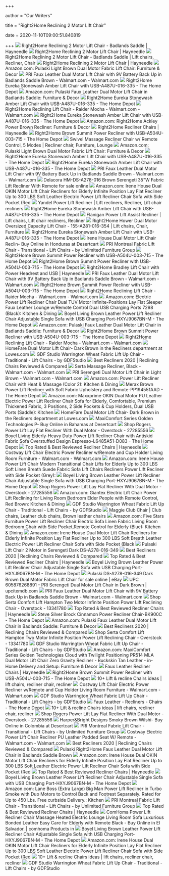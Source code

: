 +++
        
author = "Our Writers"
        
title = "Right2Home Reclining 2 Motor Lift Chair"
        
date = 2020-11-10T09:00:51.840819
        
+++
[ ![](https://content.haycdn.com/mgen/master:HOMM967.jpg)](https://content.haycdn.com/mgen/master:HOMM967.jpg) Right2Home Reclining 2 Motor Lift Chair - Badlands Saddle | Hayneedle
[ ![](https://content.haycdn.com/mgen/master:HOMM965.jpg?is=654,654,0xffffff)](https://content.haycdn.com/mgen/master:HOMM965.jpg?is=654,654,0xffffff) Right2Home Reclining 2 Motor Lift Chair | Hayneedle
[ ![](https://i.pinimg.com/originals/b3/54/6a/b3546a605cac90518d4682ba7ed8a649.jpg)](https://i.pinimg.com/originals/b3/54/6a/b3546a605cac90518d4682ba7ed8a649.jpg) Right2Home Reclining 2 Motor Lift Chair - Badlands Saddle | Lift chairs,  Recliner, Chair
[ ![](https://content.haycdn.com/mgen/inuse:HOMM965.jpg?is=654,654,0xffffff)](https://content.haycdn.com/mgen/inuse:HOMM965.jpg?is=654,654,0xffffff) Right2Home Reclining 2 Motor Lift Chair | Hayneedle
[ ![](https://images-na.ssl-images-amazon.com/images/I/91VJN6b1sXL._AC_SX679_.jpg)](https://images-na.ssl-images-amazon.com/images/I/91VJN6b1sXL._AC_SX679_.jpg) Amazon.com: Pulaski Light Brown Dual Motor Fabric Lift Chair: Furniture &  Decor
[ ![](https://i5.walmartimages.com/asr/1ae2f1d1-48ad-4ada-91b4-994ad75da75a_1.c598cfd1bf4db8087eff9bc3f1ffb4a2.jpeg)](https://i5.walmartimages.com/asr/1ae2f1d1-48ad-4ada-91b4-994ad75da75a_1.c598cfd1bf4db8087eff9bc3f1ffb4a2.jpeg) PRI Faux Leather Dual Motor Lift Chair with 9V Battery Back Up in Badlands  Saddle Brown - Walmart.com - Walmart.com
[ ![](https://images.homedepot-static.com/productImages/5464a1d1-b1ef-4f5b-8dc2-8ed4f29e5f48/svn/stonewash-amber-right2home-recliners-a487u-016-335-64_600.jpg)](https://images.homedepot-static.com/productImages/5464a1d1-b1ef-4f5b-8dc2-8ed4f29e5f48/svn/stonewash-amber-right2home-recliners-a487u-016-335-64_600.jpg) Right2Home Eureka Stonewash Amber Lift Chair with USB-A487U-016-335 - The  Home Depot
[ ![](https://images-na.ssl-images-amazon.com/images/I/91uEPeS1%2B2L._AC_SY450_.jpg)](https://images-na.ssl-images-amazon.com/images/I/91uEPeS1%2B2L._AC_SY450_.jpg) Amazon.com: Pulaski Faux Leather Dual Motor Lift Chair in Badlands Saddle:  Furniture & Decor
[ ![](https://images.homedepot-static.com/productImages/c3c34a53-d11b-4fbb-8fc8-3f630e6d9f82/svn/stonewash-amber-right2home-recliners-a487u-016-335-1f_600.jpg)](https://images.homedepot-static.com/productImages/c3c34a53-d11b-4fbb-8fc8-3f630e6d9f82/svn/stonewash-amber-right2home-recliners-a487u-016-335-1f_600.jpg) Right2Home Eureka Stonewash Amber Lift Chair with USB-A487U-016-335 - The  Home Depot
[ ![](https://i5.walmartimages.com/asr/7031e7be-86fc-4319-92b5-efdbe52ebecd_1.76db090dd8ec73a98f8b0250f0580dae.jpeg)](https://i5.walmartimages.com/asr/7031e7be-86fc-4319-92b5-efdbe52ebecd_1.76db090dd8ec73a98f8b0250f0580dae.jpeg) Right2Home Reclining Lift Chair - Raider Mocha - Walmart.com - Walmart.com
[ ![](https://images.homedepot-static.com/productImages/ae0aedfe-4a93-437b-b56e-119924a65ff5/svn/stonewash-amber-right2home-recliners-a487u-016-335-c3_600.jpg)](https://images.homedepot-static.com/productImages/ae0aedfe-4a93-437b-b56e-119924a65ff5/svn/stonewash-amber-right2home-recliners-a487u-016-335-c3_600.jpg) Right2Home Eureka Stonewash Amber Lift Chair with USB-A487U-016-335 - The  Home Depot
[ ![](https://images-na.ssl-images-amazon.com/images/I/818jA1KnxdL._AC_SY355_.jpg)](https://images-na.ssl-images-amazon.com/images/I/818jA1KnxdL._AC_SY355_.jpg) Amazon.com: Right2Home Ackley Power Brown Recliner: Furniture & Decor
[ ![](https://content.haycdn.com/mgen/master:HOMM1809.jpg?is=400,400,0xffffff)](https://content.haycdn.com/mgen/master:HOMM1809.jpg?is=400,400,0xffffff) Right2Home Recliner Chairs | Hayneedle
[ ![](https://images.homedepot-static.com/productImages/14180e7f-d735-4904-8f74-704e35804b70/svn/navy-blue-black-noble-house-recliners-14951-64_300.jpg)](https://images.homedepot-static.com/productImages/14180e7f-d735-4904-8f74-704e35804b70/svn/navy-blue-black-noble-house-recliners-14951-64_300.jpg) Right2Home Brown Summit Power Recliner with USB-A504U-003-715 - The Home  Depot
[ ![](https://i.pinimg.com/474x/08/a8/6a/08a86ac5235dceded18434d297f06e2c.jpg)](https://i.pinimg.com/474x/08/a8/6a/08a86ac5235dceded18434d297f06e2c.jpg) Swivel Massage Recliner Chair w/ Remote Control, 5 Modes | Recliner chair,  Furniture, Lounge
[ ![](https://m.media-amazon.com/images/I/91VJN6b1sXL._AC_SS350_.jpg)](https://m.media-amazon.com/images/I/91VJN6b1sXL._AC_SS350_.jpg) Amazon.com: Pulaski Light Brown Dual Motor Fabric Lift Chair: Furniture &  Decor
[ ![](https://images.homedepot-static.com/productImages/62ca428a-99b9-453a-90fb-fd3a8f48a8a3/svn/brown-benjara-recliners-bm166725-64_600.jpg)](https://images.homedepot-static.com/productImages/62ca428a-99b9-453a-90fb-fd3a8f48a8a3/svn/brown-benjara-recliners-bm166725-64_600.jpg) Right2Home Eureka Stonewash Amber Lift Chair with USB-A487U-016-335 - The  Home Depot
[ ![](https://images.homedepot-static.com/productImages/86cba294-fe79-4794-ab39-9fda199b37be/svn/stonewash-amber-right2home-recliners-a487u-016-335-4f_600.jpg)](https://images.homedepot-static.com/productImages/86cba294-fe79-4794-ab39-9fda199b37be/svn/stonewash-amber-right2home-recliners-a487u-016-335-4f_600.jpg) Right2Home Eureka Stonewash Amber Lift Chair with USB-A487U-016-335 - The  Home Depot
[ ![](https://i5.walmartimages.com/asr/87badd5d-a63e-4ade-ad01-cc46e81fd3ac_1.3e42fa3ceb263706e8cc4b62cc2122c7.jpeg)](https://i5.walmartimages.com/asr/87badd5d-a63e-4ade-ad01-cc46e81fd3ac_1.3e42fa3ceb263706e8cc4b62cc2122c7.jpeg) PRI Faux Leather Dual Motor Lift Chair with 9V Battery Back Up in Badlands  Saddle Brown - Walmart.com - Walmart.com
[ ![](https://s3.img-b.com/image/private/t_base%2Ct_marketplace/product/Delacora/delacora-hm-ds-a278-016-alternate-view-1357.jpg)](https://s3.img-b.com/image/private/t_base%2Ct_marketplace/product/Delacora/delacora-hm-ds-a278-016-alternate-view-1357.jpg) Delacora HM-DS-A278-016 Brown Serengeti 35"W Fabric Lift Recliner With  Remote for sale online
[ ![](https://images-na.ssl-images-amazon.com/images/I/711o6rpnHyL.__AC_SY300_QL70_ML2_.jpg)](https://images-na.ssl-images-amazon.com/images/I/711o6rpnHyL.__AC_SY300_QL70_ML2_.jpg) Amazon.com: Irene House Dual OKIN Motor Lift Chair Recliners for Elderly  Infinite Position Lay Flat Recliner Up to 300 LBS Soft Leather Electric  Power Lift Recliner Chair Sofa with Side Pocket (Red
[ ![](https://i.pinimg.com/originals/af/6c/1a/af6c1acb041d5a8bdd963911972c2a39.png)](https://i.pinimg.com/originals/af/6c/1a/af6c1acb041d5a8bdd963911972c2a39.png) Yandel Power Lift Recliner | Lift recliners, Recliner, Lift chair recliners
[ ![](https://images.homedepot-static.com/productImages/57823d48-5e60-48a9-80d3-cc7329395e07/svn/stonewash-amber-right2home-recliners-a487u-016-335-76_600.jpg)](https://images.homedepot-static.com/productImages/57823d48-5e60-48a9-80d3-cc7329395e07/svn/stonewash-amber-right2home-recliners-a487u-016-335-76_600.jpg) Right2Home Eureka Stonewash Amber Lift Chair with USB-A487U-016-335 - The  Home Depot
[ ![](https://i.pinimg.com/originals/2e/c8/6c/2ec86ce6cf686c3e3ec6c01b3727ef23.jpg)](https://i.pinimg.com/originals/2e/c8/6c/2ec86ce6cf686c3e3ec6c01b3727ef23.jpg) Flanigan Power Lift Assist Recliner | Lift chairs, Lift chair recliners,  Recliner
[ ![](https://i.pinimg.com/originals/a8/6b/73/a86b734c7e7d997240a0db018b74aae1.jpg)](https://i.pinimg.com/originals/a8/6b/73/a86b734c7e7d997240a0db018b74aae1.jpg) Right2Home Hower Dual Motor Oversized Capacity Lift Chair -  155-A281-016-354 | Lift chairs, Chair, Furniture
[ ![](https://images.homedepot-static.com/productImages/fb4d59f7-9c0f-4927-af50-513903c293af/svn/stonewash-amber-right2home-recliners-a487u-016-335-31_600.jpg)](https://images.homedepot-static.com/productImages/fb4d59f7-9c0f-4927-af50-513903c293af/svn/stonewash-amber-right2home-recliners-a487u-016-335-31_600.jpg) Right2Home Eureka Stonewash Amber Lift Chair with USB-A487U-016-335 - The  Home Depot
[ ![](https://m.media-amazon.com/images/I/41bfzt3KUEL.jpg)](https://m.media-amazon.com/images/I/41bfzt3KUEL.jpg) Irene House Dual Motor Lift Chair Reclin- Buy Online in Honduras at  Desertcart
[ ![](https://st.hzcdn.com/simgs/73d1bb3d0ad0bf2b_3-9700/transitional-lift-chairs.jpg)](https://st.hzcdn.com/simgs/73d1bb3d0ad0bf2b_3-9700/transitional-lift-chairs.jpg) PRI Montreal Fabric Lift Chair - Transitional - Lift Chairs - by Unlimited  Furniture Group
[ ![](https://images.homedepot-static.com/productImages/347deb7c-c824-444b-acc1-08b4f8ecfe7d/svn/el-paso-chocolate-right2home-recliners-a504u-003-715-4f_600.jpg)](https://images.homedepot-static.com/productImages/347deb7c-c824-444b-acc1-08b4f8ecfe7d/svn/el-paso-chocolate-right2home-recliners-a504u-003-715-4f_600.jpg) Right2Home Brown Summit Power Recliner with USB-A504U-003-715 - The Home  Depot
[ ![](https://images.homedepot-static.com/productImages/188cab25-2d32-46d5-8740-5072ac91f05c/svn/el-paso-chocolate-right2home-recliners-a504u-003-715-c3_600.jpg)](https://images.homedepot-static.com/productImages/188cab25-2d32-46d5-8740-5072ac91f05c/svn/el-paso-chocolate-right2home-recliners-a504u-003-715-c3_600.jpg) Right2Home Brown Summit Power Recliner with USB-A504U-003-715 - The Home  Depot
[ ![](https://content.haycdn.com/mgen/master:HOMM1811.jpg)](https://content.haycdn.com/mgen/master:HOMM1811.jpg) Right2Home Bradley Lift Chair with Power Headrest and USB | Hayneedle
[ ![](https://i5.walmartimages.com/asr/8f90ddb2-9aed-41c8-a0d4-18a4355cd5b6_1.32d5f70cfd8503e0314a43fec96dc48d.jpeg)](https://i5.walmartimages.com/asr/8f90ddb2-9aed-41c8-a0d4-18a4355cd5b6_1.32d5f70cfd8503e0314a43fec96dc48d.jpeg) PRI Faux Leather Dual Motor Lift Chair with 9V Battery Back Up in Badlands  Saddle Brown - Walmart.com - Walmart.com
[ ![](https://images.homedepot-static.com/productImages/dfd80181-9eeb-457d-8732-326762e2d29e/svn/el-paso-chocolate-right2home-recliners-a504u-003-715-1f_600.jpg)](https://images.homedepot-static.com/productImages/dfd80181-9eeb-457d-8732-326762e2d29e/svn/el-paso-chocolate-right2home-recliners-a504u-003-715-1f_600.jpg) Right2Home Brown Summit Power Recliner with USB-A504U-003-715 - The Home  Depot
[ ![](https://i5.walmartimages.com/asr/f3b35b8e-74f3-413c-b1d7-acee8bf7b40a_1.5cd45277de4bbdafacdd134f4662e47f.jpeg?odnWidth=450&odnHeight=450&odnBg=ffffff)](https://i5.walmartimages.com/asr/f3b35b8e-74f3-413c-b1d7-acee8bf7b40a_1.5cd45277de4bbdafacdd134f4662e47f.jpeg?odnWidth=450&odnHeight=450&odnBg=ffffff) Right2Home Reclining Lift Chair - Raider Mocha - Walmart.com - Walmart.com
[ ![](https://images-na.ssl-images-amazon.com/images/I/71B727DlqAL._AC_SX466_.jpg)](https://images-na.ssl-images-amazon.com/images/I/71B727DlqAL._AC_SX466_.jpg) Amazon.com: Electric Power Lift Recliner Chair Dual TUV Motor  Infinite-Positions Lay Flat Sleeper Faux Leather Lounge w/Remote Control  Dual USB Charging Ports 7298 (Black): Kitchen & Dining
[ ![](https://images.homedepot-static.com/productImages/64a33b6f-f2a1-4348-92a0-1ea20ee3f44f/svn/brown-boyel-living-recliners-hxyj9067bn-m-64_1000.jpg)](https://images.homedepot-static.com/productImages/64a33b6f-f2a1-4348-92a0-1ea20ee3f44f/svn/brown-boyel-living-recliners-hxyj9067bn-m-64_1000.jpg) Boyel Living Brown Leather Power Lift Recliner Chair Adjustable Single Sofa  with USB Charging Port-HXYJ9067BN-M - The Home Depot
[ ![](https://m.media-amazon.com/images/I/71QEn2tqi2L._AC_UL400_.jpg)](https://m.media-amazon.com/images/I/71QEn2tqi2L._AC_UL400_.jpg) Amazon.com: Pulaski Faux Leather Dual Motor Lift Chair in Badlands Saddle:  Furniture & Decor
[ ![](https://images.homedepot-static.com/productImages/7d5db4db-60db-4eed-8404-d978870eba84/svn/el-paso-chocolate-right2home-recliners-a504u-003-715-31_600.jpg)](https://images.homedepot-static.com/productImages/7d5db4db-60db-4eed-8404-d978870eba84/svn/el-paso-chocolate-right2home-recliners-a504u-003-715-31_600.jpg) Right2Home Brown Summit Power Recliner with USB-A504U-003-715 - The Home  Depot
[ ![](https://i5.walmartimages.com/asr/03967c3c-6212-4de3-bb85-ba896263e00f_1.8ef68c19bb09caafdc852ff1b6fd4673.jpeg)](https://i5.walmartimages.com/asr/03967c3c-6212-4de3-bb85-ba896263e00f_1.8ef68c19bb09caafdc852ff1b6fd4673.jpeg) Right2Home Reclining Lift Chair - Raider Mocha - Walmart.com - Walmart.com
[ ![](http://images.lowes.com/product/converted/100259/1002596344_15200283.jpg)](http://images.lowes.com/product/converted/100259/1002596344_15200283.jpg) HomeFare Dual Motor Lift Chair- Dark Brown in the Recliners department at  Lowes.com
[ ![](https://st.hzcdn.com/simgs/1e3191080c6de1b5_4-5561/home-design.jpg)](https://st.hzcdn.com/simgs/1e3191080c6de1b5_4-5561/home-design.jpg) GDF Studio Warrington Wheat Fabric Lift Up Chair - Traditional - Lift Chairs  - by GDFStudio
[ ![](https://ws-na.amazon-adsystem.com/widgets/q?_encoding=UTF8&ASIN=B07XMB6MTB&Format=_SL450_&ID=AsinImage&MarketPlace=US&ServiceVersion=20070822&WS=1&tag=mchairhero-20&language=en_US)](https://ws-na.amazon-adsystem.com/widgets/q?_encoding=UTF8&ASIN=B07XMB6MTB&Format=_SL450_&ID=AsinImage&MarketPlace=US&ServiceVersion=20070822&WS=1&tag=mchairhero-20&language=en_US) Best Recliners 2020 | Reclining Chairs Reviewed & Compared
[ ![](https://i5.walmartimages.com/asr/257ec6ea-a41f-46c7-9f17-77c4ecfcee2b_1.33a0ec631a1cc81324669e93970dbcca.jpeg)](https://i5.walmartimages.com/asr/257ec6ea-a41f-46c7-9f17-77c4ecfcee2b_1.33a0ec631a1cc81324669e93970dbcca.jpeg) Serta Massage Recliner, Black - Walmart.com - Walmart.com
[ ![](https://i5.walmartimages.com/asr/05589a62-b82c-42af-ad71-87924ca646d4_1.4fc6f9707a1e952fd372080f9d362da8.jpeg)](https://i5.walmartimages.com/asr/05589a62-b82c-42af-ad71-87924ca646d4_1.4fc6f9707a1e952fd372080f9d362da8.jpeg) PRI Serengeti Dual Motor Lift Chair in Light Brown - Walmart.com -  Walmart.com
[ ![](https://images-na.ssl-images-amazon.com/images/I/618HFPEQyqL._AC_SX679_.jpg)](https://images-na.ssl-images-amazon.com/images/I/618HFPEQyqL._AC_SX679_.jpg) Amazon.com: Power Lift Recliner Chair with Heat & Massage (Color 2):  Kitchen & Dining
[ ![](https://images.homedepot-static.com/productImages/cfdd2459-9eb7-439d-a0dd-6d669b34fd28/svn/brown-merax-recliners-pp194551aad-1d_600.jpg)](https://images.homedepot-static.com/productImages/cfdd2459-9eb7-439d-a0dd-6d669b34fd28/svn/brown-merax-recliners-pp194551aad-1d_600.jpg) Merax Brown Power Lift Recliner with Soft Fabric Upholstery and  Remote-PP194551AAD - The Home Depot
[ ![](https://images-na.ssl-images-amazon.com/images/I/71HaIeS64lL._AC_SL1500_.jpg)](https://images-na.ssl-images-amazon.com/images/I/71HaIeS64lL._AC_SL1500_.jpg) Amazon.com: Maxxprime OKIN Dual Motor PU Leather Electric Power Lift  Recliner Chair Sofa for Elderly, Comfortable, Premium Thickened Fabric, 3  Positions, 2 Side Pockets & Cup Holders, Dual USB Ports (Saddle): Kitchen
[ ![](http://images.lowes.com/product/converted/100259/1002596344_15200286.jpg)](http://images.lowes.com/product/converted/100259/1002596344_15200286.jpg) HomeFare Dual Motor Lift Chair- Dark Brown in the Recliners department at  Lowes.com
[ ![](https://images-na.ssl-images-amazon.com/images/I/41-DN9ndrfL.jpg)](https://images-na.ssl-images-amazon.com/images/I/41-DN9ndrfL.jpg) MaxiComfort Series Golden Technologies P- Buy Online in Bahamas at  Desertcart
[ ![](https://ak1.ostkcdn.com/images/products/27285556/Rogers-Power-Lift-Lay-Flat-Recliner-With-Dual-Motor-b99ab5a3-ef23-4384-af2c-b28ec710ff14_600.jpg?impolicy=medium)](https://ak1.ostkcdn.com/images/products/27285556/Rogers-Power-Lift-Lay-Flat-Recliner-With-Dual-Motor-b99ab5a3-ef23-4384-af2c-b28ec710ff14_600.jpg?impolicy=medium) Shop Rogers Power Lift Lay Flat Recliner With Dual Motor - Overstock -  27285556
[ ![](https://images.homedepot-static.com/productImages/54731421-743c-4168-ab34-fc8c6d926258/svn/espresso-boyel-living-recliners-l6485a51-d083-64_1000.jpg)](https://images.homedepot-static.com/productImages/54731421-743c-4168-ab34-fc8c6d926258/svn/espresso-boyel-living-recliners-l6485a51-d083-64_1000.jpg) Boyel Living Elderly-Heavy Duty Power Lift Recliner Chair with Antiskid  Fabric Sofa Overstuffed Design Espresso-L6485A51-D083 - The Home Depot
[ ![](https://content.haycdn.com/mgen/master:BRCA192.jpg?is=400,400,0xffffff)](https://content.haycdn.com/mgen/master:BRCA192.jpg?is=400,400,0xffffff) Top Rated & Best Reviewed Recliner Chairs | Hayneedle
[ ![](https://i5.walmartimages.com/asr/ccc1c9a4-70f4-4832-a3d1-5007e30b94c8_1.2633d01b49fea8f60aac0ccf524e8319.jpeg)](https://i5.walmartimages.com/asr/ccc1c9a4-70f4-4832-a3d1-5007e30b94c8_1.2633d01b49fea8f60aac0ccf524e8319.jpeg) Costway Lift Chair Electric Power Recliner w/Remote and Cup Holder Living  Room Furniture - Walmart.com - Walmart.com
[ ![](https://images-na.ssl-images-amazon.com/images/I/61AiMXRdMTL._AC_SX522_.jpg)](https://images-na.ssl-images-amazon.com/images/I/61AiMXRdMTL._AC_SX522_.jpg) Amazon.com: Irene House Power Lift Chair Modern Transitional Chair Lifts  for Elderly Up to 300 LBS Soft Linen Breath Suede Fabric Sofa Lift Chairs  Recliners Power Lift Recliner with Side Pocket (Grey):
[ ![](https://images.homedepot-static.com/productImages/0d8f6118-b6c0-4a61-af78-aef983fd353d/svn/brown-boyel-living-recliners-hxyj9067bn-m-4f_600.jpg)](https://images.homedepot-static.com/productImages/0d8f6118-b6c0-4a61-af78-aef983fd353d/svn/brown-boyel-living-recliners-hxyj9067bn-m-4f_600.jpg) Boyel Living Brown Leather Power Lift Recliner Chair Adjustable Single Sofa  with USB Charging Port-HXYJ9067BN-M - The Home Depot
[ ![](https://ak1.ostkcdn.com/images/products/27285556/Rogers-Power-Lift-Lay-Flat-Recliner-With-Dual-Motor-37c6e571-8f2e-42f6-951b-02f526c63176_600.jpg?impolicy=medium)](https://ak1.ostkcdn.com/images/products/27285556/Rogers-Power-Lift-Lay-Flat-Recliner-With-Dual-Motor-37c6e571-8f2e-42f6-951b-02f526c63176_600.jpg?impolicy=medium) Shop Rogers Power Lift Lay Flat Recliner With Dual Motor - Overstock -  27285556
[ ![](https://images-na.ssl-images-amazon.com/images/I/61n7KddmIfL._AC_SL1200_.jpg)](https://images-na.ssl-images-amazon.com/images/I/61n7KddmIfL._AC_SL1200_.jpg) Amazon.com: Giantex Electric Lift Chair Power Lift Reclining for Living  Room Bedroom Elder People with Remote Control, Red Brown: Kitchen & Dining
[ ![](https://st.hzcdn.com/fimgs/8a51f7650bf7181e_0027-w300-h300-b1-p10--.jpg)](https://st.hzcdn.com/fimgs/8a51f7650bf7181e_0027-w300-h300-b1-p10--.jpg) GDF Studio Warrington Wheat Fabric Lift Up Chair - Traditional - Lift Chairs  - by GDFStudio
[ ![](https://i.pinimg.com/originals/2a/21/24/2a2124ee372b355ab53f775ddfa8a34c.jpg)](https://i.pinimg.com/originals/2a/21/24/2a2124ee372b355ab53f775ddfa8a34c.jpg) Maggie Club Chair | Club chairs, Leather club chairs, Brown leather chairs
[ ![](https://images-na.ssl-images-amazon.com/images/I/61DNFqY2HpL._AC_SL1000_.jpg)](https://images-na.ssl-images-amazon.com/images/I/61DNFqY2HpL._AC_SL1000_.jpg) Amazon.com: Five Stars Furniture Power Lift Recliner Chair Electric Sofa  Linen Fabric Living Room Bedroom Chair with Side Pocket,Remote Control for  Elderly (Blue): Kitchen & Dining
[ ![](https://m.media-amazon.com/images/I/61wlrU9UuML._AC_UL400_.jpg)](https://m.media-amazon.com/images/I/61wlrU9UuML._AC_UL400_.jpg) Amazon.com: Irene House Dual Motor Lift Chair Recliners for Elderly  Infinite Position Lay Flat Recliner Up to 300 LBS Soft Breath Leather  Electric Power Lift Recliner Chair Sofa with Side Pocket (Black
[ ![](https://emmamason.com/pub/media/catalog/product/cache/f5d20e50772245c03d0c2f95294ded8f/d/s/ds-a278-016-349.jpg)](https://emmamason.com/pub/media/catalog/product/cache/f5d20e50772245c03d0c2f95294ded8f/d/s/ds-a278-016-349.jpg) Pulaski Lift Chair 2 Motor in Serengeti Dark DS-A278-016-349
[ ![](https://ws-na.amazon-adsystem.com/widgets/q?_encoding=UTF8&ASIN=B07F1GYLYC&Format=_SL450_&ID=AsinImage&MarketPlace=US&ServiceVersion=20070822&WS=1&tag=mchairhero-20&language=en_US)](https://ws-na.amazon-adsystem.com/widgets/q?_encoding=UTF8&ASIN=B07F1GYLYC&Format=_SL450_&ID=AsinImage&MarketPlace=US&ServiceVersion=20070822&WS=1&tag=mchairhero-20&language=en_US) Best Recliners 2020 | Reclining Chairs Reviewed & Compared
[ ![](https://content.haycdn.com/mgen/master:BRCA316.jpg?is=400,400,0xffffff)](https://content.haycdn.com/mgen/master:BRCA316.jpg?is=400,400,0xffffff) Top Rated & Best Reviewed Recliner Chairs | Hayneedle
[ ![](https://images.homedepot-static.com/productImages/caf78941-8839-4573-a551-ae5b0e89dc2f/svn/brown-boyel-living-recliners-hxyj9067bn-m-c3_600.jpg)](https://images.homedepot-static.com/productImages/caf78941-8839-4573-a551-ae5b0e89dc2f/svn/brown-boyel-living-recliners-hxyj9067bn-m-c3_600.jpg) Boyel Living Brown Leather Power Lift Recliner Chair Adjustable Single Sofa  with USB Charging Port-HXYJ9067BN-M - The Home Depot
[ ![](https://i.ebayimg.com/images/g/xTgAAOSwNy9c-HZG/s-l1600.jpg)](https://i.ebayimg.com/images/g/xTgAAOSwNy9c-HZG/s-l1600.jpg) Pulaski DS-A278-016-349 Dark Brown Dual Motor Fabric Lift Chair for sale  online | eBay
[ ![](http://scene7.samsclub.com/is/image/samsclub/0060587626889_A?$img_size_211x208$)](http://scene7.samsclub.com/is/image/samsclub/0060587626889_A?$img_size_211x208$) UPC 605876268891 - PRI Serengeti Dual Motor Lift Chair in Dark Brown |  upcitemdb.com
[ ![](https://i5.walmartimages.com/dfw/6e29e393-fd10/k2-_fd8308a4-fb62-4e34-90fe-3a6672a4450f.v1.jpg)](https://i5.walmartimages.com/dfw/6e29e393-fd10/k2-_fd8308a4-fb62-4e34-90fe-3a6672a4450f.v1.jpg) PRI Faux Leather Dual Motor Lift Chair with 9V Battery Back Up in Badlands  Saddle Brown - Walmart.com - Walmart.com
[ ![](https://ak1.ostkcdn.com/images/products/13341780/Serta-Comfort-Lift-Hampton-Two-Motor-Infinite-Position-Power-Lift-Reclining-Chair-bd5ab1bd-7160-4c6d-8aa4-204170976485.jpg)](https://ak1.ostkcdn.com/images/products/13341780/Serta-Comfort-Lift-Hampton-Two-Motor-Infinite-Position-Power-Lift-Reclining-Chair-bd5ab1bd-7160-4c6d-8aa4-204170976485.jpg) Shop Serta Comfort Lift Hampton Two Motor Infinite Position Power Lift  Reclining Chair - Overstock - 13341780
[ ![](https://content.haycdn.com/mgen/master:FLSH180.jpg?is=400,400,0xffffff)](https://content.haycdn.com/mgen/master:FLSH180.jpg?is=400,400,0xffffff) Top Rated & Best Reviewed Recliner Chairs | Hayneedle
[ ![](https://images.homedepot-static.com/productImages/d86603eb-0e16-4c13-88a4-50e49061731b/svn/cinnamon-steve-silver-recliners-bk900c-c3_600.jpg)](https://images.homedepot-static.com/productImages/d86603eb-0e16-4c13-88a4-50e49061731b/svn/cinnamon-steve-silver-recliners-bk900c-c3_600.jpg) Steve Silver Brock Cinnamon Power Recliner Chair-BK900C - The Home Depot
[ ![](https://m.media-amazon.com/images/S/aplus-media/vc/930672ea-d6d0-47ce-b509-a9fd9f9e2d97._SR300,300_.jpg)](https://m.media-amazon.com/images/S/aplus-media/vc/930672ea-d6d0-47ce-b509-a9fd9f9e2d97._SR300,300_.jpg) Amazon.com: Pulaski Faux Leather Dual Motor Lift Chair in Badlands Saddle:  Furniture & Decor
[ ![](https://ws-na.amazon-adsystem.com/widgets/q?_encoding=UTF8&ASIN=B071128P7T&Format=_SL450_&ID=AsinImage&MarketPlace=US&ServiceVersion=20070822&WS=1&tag=mchairhero-20&language=en_US)](https://ws-na.amazon-adsystem.com/widgets/q?_encoding=UTF8&ASIN=B071128P7T&Format=_SL450_&ID=AsinImage&MarketPlace=US&ServiceVersion=20070822&WS=1&tag=mchairhero-20&language=en_US) Best Recliners 2020 | Reclining Chairs Reviewed & Compared
[ ![](https://ak1.ostkcdn.com/images/products/13341780/Serta-Comfort-Lift-Hampton-Two-Motor-Infinite-Position-Power-Lift-Reclining-Chair-6711ae8d-af5f-4cfa-ab16-24d8b1c70e5b.jpg)](https://ak1.ostkcdn.com/images/products/13341780/Serta-Comfort-Lift-Hampton-Two-Motor-Infinite-Position-Power-Lift-Reclining-Chair-6711ae8d-af5f-4cfa-ab16-24d8b1c70e5b.jpg) Shop Serta Comfort Lift Hampton Two Motor Infinite Position Power Lift  Reclining Chair - Overstock - 13341780
[ ![](https://st.hzcdn.com/fimgs/b5c14cba0bf715ce_0461-w300-h300-b1-p10--.jpg)](https://st.hzcdn.com/fimgs/b5c14cba0bf715ce_0461-w300-h300-b1-p10--.jpg) GDF Studio Warrington Wheat Fabric Lift Up Chair - Traditional - Lift Chairs  - by GDFStudio
[ ![](https://images-na.ssl-images-amazon.com/images/I/61JTcgDlXHL._AC_SL1368_.jpg)](https://images-na.ssl-images-amazon.com/images/I/61JTcgDlXHL._AC_SL1368_.jpg) Amazon.com: MaxiComfort Series Golden Technologies Cloud with Twilight  Positioning PR514 MLA Dual Motor Lift Chair Zero Gravity Recliner -  Buckskin Tan Leather - in-Home Delivery and Setup: Furniture & Decor
[ ![](https://content.haycdn.com/mgen/master:ROUN378.jpg?is=400,400,0xffffff)](https://content.haycdn.com/mgen/master:ROUN378.jpg?is=400,400,0xffffff) Faux Leather Recliner Chairs | Hayneedle
[ ![](https://images.homedepot-static.com/productImages/f1c99d9d-e69d-43cf-8c8e-7df00114f810/svn/black-merax-recliners-pp190323aab-1-64_300.jpg)](https://images.homedepot-static.com/productImages/f1c99d9d-e69d-43cf-8c8e-7df00114f810/svn/black-merax-recliners-pp190323aab-1-64_300.jpg) Right2Home Brown Summit Power Recliner with USB-A504U-003-715 - The Home  Depot
[ ![](https://i.pinimg.com/236x/8a/8c/8f/8a8c8f47edf35ab11174a34be49017c2.jpg)](https://i.pinimg.com/236x/8a/8c/8f/8a8c8f47edf35ab11174a34be49017c2.jpg) 10+ Lift & recline Chairs ideas | lift chairs, recliner chair, recliner
[ ![](https://i5.walmartimages.com/asr/4bca5c50-0067-4b9e-9d26-457116308b5c_1.4d23e9d44a12e34a6839ec1c86f2a49f.jpeg)](https://i5.walmartimages.com/asr/4bca5c50-0067-4b9e-9d26-457116308b5c_1.4d23e9d44a12e34a6839ec1c86f2a49f.jpeg) Costway Lift Chair Electric Power Recliner w/Remote and Cup Holder Living  Room Furniture - Walmart.com - Walmart.com
[ ![](https://st.hzcdn.com/fimgs/73d1bb3d0ad0bf2b_9700-w300-h300-b1-p10--.jpg)](https://st.hzcdn.com/fimgs/73d1bb3d0ad0bf2b_9700-w300-h300-b1-p10--.jpg) GDF Studio Warrington Wheat Fabric Lift Up Chair - Traditional - Lift Chairs  - by GDFStudio
[ ![](https://images.homedepot-static.com/productImages/92ea6806-9bea-471e-85fd-455f40d58b4b/svn/brown-good-gracious-recliners-r9878h042-64_400.jpg)](https://images.homedepot-static.com/productImages/92ea6806-9bea-471e-85fd-455f40d58b4b/svn/brown-good-gracious-recliners-r9878h042-64_400.jpg) Faux Leather - Recliners - Chairs - The Home Depot
[ ![](https://i.pinimg.com/236x/46/d4/e9/46d4e984bef08553961293af6b0a9f4b.jpg)](https://i.pinimg.com/236x/46/d4/e9/46d4e984bef08553961293af6b0a9f4b.jpg) 10+ Lift & recline Chairs ideas | lift chairs, recliner chair, recliner
[ ![](https://ak1.ostkcdn.com/images/products/27285556/Rogers-Power-Lift-Lay-Flat-Recliner-With-Dual-Motor-6c9f0846-5182-49f5-80e6-591e5bf52b34_600.jpg?impolicy=medium)](https://ak1.ostkcdn.com/images/products/27285556/Rogers-Power-Lift-Lay-Flat-Recliner-With-Dual-Motor-6c9f0846-5182-49f5-80e6-591e5bf52b34_600.jpg?impolicy=medium) Shop Rogers Power Lift Lay Flat Recliner With Dual Motor - Overstock -  27285556
[ ![](https://m.media-amazon.com/images/I/51dJN8xafPL.jpg)](https://m.media-amazon.com/images/I/51dJN8xafPL.jpg) Harper&Bright Designs Smoky Brown Wilshi- Buy Online in Colombia at  Desertcart
[ ![](https://st.hzcdn.com/fimgs/551145530cd5af65_4743-w300-h300-b1-p10--.jpg)](https://st.hzcdn.com/fimgs/551145530cd5af65_4743-w300-h300-b1-p10--.jpg) PRI Montreal Fabric Lift Chair - Transitional - Lift Chairs - by Unlimited  Furniture Group
[ ![](https://i5.walmartimages.com/asr/278b5a2b-a8f0-4fde-bf65-34a61f2fb0a0_1.e452bf5b9c07ca0d794fd5bba1d73193.jpeg)](https://i5.walmartimages.com/asr/278b5a2b-a8f0-4fde-bf65-34a61f2fb0a0_1.e452bf5b9c07ca0d794fd5bba1d73193.jpeg) Costway Electric Power Lift Chair Recliner PU Leather Padded Seat W/ Remote  - Walmart.com - Walmart.com
[ ![](https://ws-na.amazon-adsystem.com/widgets/q?_encoding=UTF8&ASIN=B01MYBR34K&Format=_SL450_&ID=AsinImage&MarketPlace=US&ServiceVersion=20070822&WS=1&tag=mchairhero-20&language=en_US)](https://ws-na.amazon-adsystem.com/widgets/q?_encoding=UTF8&ASIN=B01MYBR34K&Format=_SL450_&ID=AsinImage&MarketPlace=US&ServiceVersion=20070822&WS=1&tag=mchairhero-20&language=en_US) Best Recliners 2020 | Reclining Chairs Reviewed & Compared
[ ![](https://c.shld.net/rpx/i/s/pi/mp/7483/prod_8192486622?src=http%3A%2F%2Fecx.images-amazon.com%2Fimages%2FI%2F41TE-6TYZCL.jpg&d=c5851a23f664f9408c77242a65710e33eb0158ec&?hei=64&wid=64&qlt=50)](https://c.shld.net/rpx/i/s/pi/mp/7483/prod_8192486622?src=http%3A%2F%2Fecx.images-amazon.com%2Fimages%2FI%2F41TE-6TYZCL.jpg&d=c5851a23f664f9408c77242a65710e33eb0158ec&?hei=64&wid=64&qlt=50) Pulaski Right2Home Faux Leather Dual Motor Lift Chair in Badlands Saddle  Brown
[ ![](https://m.media-amazon.com/images/S/aplus-media/sc/e41e83c5-4acf-4967-931b-d8ef33e57c15.__CR0,0,970,300_PT0_SX970_V1___.jpg)](https://m.media-amazon.com/images/S/aplus-media/sc/e41e83c5-4acf-4967-931b-d8ef33e57c15.__CR0,0,970,300_PT0_SX970_V1___.jpg) Amazon.com: Irene House Dual OKIN Motor Lift Chair Recliners for Elderly  Infinite Position Lay Flat Recliner Up to 300 LBS Soft Leather Electric  Power Lift Recliner Chair Sofa with Side Pocket (Red
[ ![](https://content.haycdn.com/mgen/master:BSHD2732.jpg?is=400,400,0xffffff)](https://content.haycdn.com/mgen/master:BSHD2732.jpg?is=400,400,0xffffff) Top Rated & Best Reviewed Recliner Chairs | Hayneedle
[ ![](https://images.homedepot-static.com/productImages/f9d848ea-e70f-40e2-aace-6974252db8f1/svn/brown-boyel-living-recliners-hxyj9067bn-m-44_600.jpg)](https://images.homedepot-static.com/productImages/f9d848ea-e70f-40e2-aace-6974252db8f1/svn/brown-boyel-living-recliners-hxyj9067bn-m-44_600.jpg) Boyel Living Brown Leather Power Lift Recliner Chair Adjustable Single Sofa  with USB Charging Port-HXYJ9067BN-M - The Home Depot
[ ![](https://images-na.ssl-images-amazon.com/images/I/61O%2BGgOZU7L._AC_SX522_.jpg)](https://images-na.ssl-images-amazon.com/images/I/61O%2BGgOZU7L._AC_SX522_.jpg) Amazon.com: Lane Boss (Extra Large) Big Man Power Lift Recliner in Turbo  Smoke with Duo Motors to Control Back and Footrest Separately. Rated for Up  to 450 Lbs. Free curbside Delivery.: Kitchen
[ ![](https://st.hzcdn.com/fimgs/90d1dd110bbd0b64_3402-w300-h300-b1-p10--.jpg)](https://st.hzcdn.com/fimgs/90d1dd110bbd0b64_3402-w300-h300-b1-p10--.jpg) PRI Montreal Fabric Lift Chair - Transitional - Lift Chairs - by Unlimited  Furniture Group
[ ![](https://content.haycdn.com/mgen/master:AOS511.jpg?is=400,400,0xffffff)](https://content.haycdn.com/mgen/master:AOS511.jpg?is=400,400,0xffffff) Top Rated & Best Reviewed Recliner Chairs | Hayneedle
[ ![](https://m.media-amazon.com/images/I/51nt79fy9uL.jpg)](https://m.media-amazon.com/images/I/51nt79fy9uL.jpg) ComHoma Power Lift Recliner Chair Massage Heated Electric Lounge Living  Room Sofa Luxurious Bonded Leather Easy Care for Elderly with Remote Black  - Buy Online in El Salvador. | comhoma Products in
[ ![](https://images.homedepot-static.com/productImages/7e5ce0a9-7aa9-4009-a56a-0a518cc2bed1/svn/brown-boyel-living-recliners-hxyj9067bn-m-fa_600.jpg)](https://images.homedepot-static.com/productImages/7e5ce0a9-7aa9-4009-a56a-0a518cc2bed1/svn/brown-boyel-living-recliners-hxyj9067bn-m-fa_600.jpg) Boyel Living Brown Leather Power Lift Recliner Chair Adjustable Single Sofa  with USB Charging Port-HXYJ9067BN-M - The Home Depot
[ ![](https://m.media-amazon.com/images/I/71KtmfCIdEL._AC_UL400_.jpg)](https://m.media-amazon.com/images/I/71KtmfCIdEL._AC_UL400_.jpg) Amazon.com: Irene House Dual OKIN Motor Lift Chair Recliners for Elderly  Infinite Position Lay Flat Recliner Up to 300 LBS Soft Leather Electric  Power Lift Recliner Chair Sofa with Side Pocket (Red
[ ![](https://i.pinimg.com/236x/09/8c/db/098cdbfbbeb54c1aacb2e2df82161f6e.jpg)](https://i.pinimg.com/236x/09/8c/db/098cdbfbbeb54c1aacb2e2df82161f6e.jpg) 10+ Lift & recline Chairs ideas | lift chairs, recliner chair, recliner
[ ![](https://st.hzcdn.com/fimgs/1cb1a2ac0beb47d1_1690-w300-h300-b1-p10--.jpg)](https://st.hzcdn.com/fimgs/1cb1a2ac0beb47d1_1690-w300-h300-b1-p10--.jpg) GDF Studio Warrington Wheat Fabric Lift Up Chair - Traditional - Lift Chairs  - by GDFStudio
